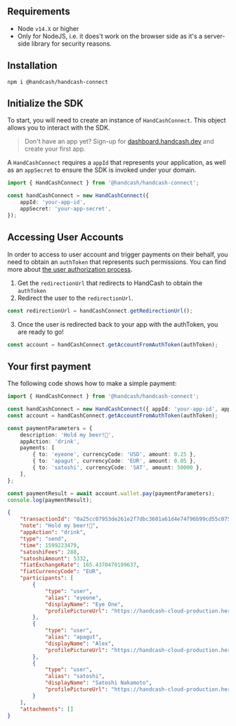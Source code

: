 ## Requirements

-   Node `v14.X` or higher
-   Only for NodeJS, i.e. it does't work on the browser side as it's a server-side library for security reasons.

## Installation

`npm i @handcash/handcash-connect`

## Initialize the SDK

To start, you will need to create an instance of `HandCashConnect`. This object allows you to interact with the SDK.

> Don't have an app yet? Sign-up for [dashboard.handcash.dev](https://dashboard.handcash.dev) and create your first app.

A `HandCashConnect` requires a `appId` that represents your application, as well as an `appSecret` to ensure the SDK is invoked under your domain.

```typescript
import { HandCashConnect } from '@handcash/handcash-connect';

const handCashConnect = new HandCashConnect({
	appId: 'your-app-id',
	appSecret: 'your-app-secret',
});
```

## Accessing User Accounts

In order to access to user account and trigger payments on their behalf, you need to obtain an `authToken` that represents such permissions. You can find more about [the user authorization process](https://handcash.github.io/handcash-connect-sdk-js-beta-docs/#/user-authorization).

1. Get the `redirectionUrl` that redirects to HandCash to obtain the `authToken`
2. Redirect the user to the `redirectionUrl`.

```typescript
const redirectionUrl = handCashConnect.getRedirectionUrl();
```

3. Once the user is redirected back to your app with the authToken, you are ready to go!

```typescript
const account = handCashConnect.getAccountFromAuthToken(authToken);
```

## Your first payment

The following code shows how to make a simple payment:

```typescript
import { HandCashConnect } from '@handcash/handcash-connect';

const handCashConnect = new HandCashConnect({ appId: 'your-app-id', appSecret: 'your-app-secret' });
const account = handCashConnect.getAccountFromAuthToken(authToken);

const paymentParameters = {
	description: 'Hold my beer!🍺',
	appAction: 'drink',
	payments: [
		{ to: 'eyeone', currencyCode: 'USD', amount: 0.25 },
		{ to: 'apagut', currencyCode: 'EUR', amount: 0.05 },
		{ to: 'satoshi', currencyCode: 'SAT', amount: 50000 },
	],
};

const paymentResult = await account.wallet.pay(paymentParameters);
console.log(paymentResult);
```

```json
{
	"transactionId": "0a25cc07953de261e2f7dbc3601a61d4e74f96b99cd55c0755df9b9888cdccbc",
	"note": "Hold my beer!🍺",
	"appAction": "drink",
	"type": "send",
	"time": 1599223479,
	"satoshiFees": 288,
	"satoshiAmount": 5332,
	"fiatExchangeRate": 165.4370470109637,
	"fiatCurrencyCode": "EUR",
	"participants": [
		{
			"type": "user",
			"alias": "eyeone",
			"displayName": "Eye One",
			"profilePictureUrl": "https://handcash-cloud-production.herokuapp.com/users/profilePicture/eyeone"
		},
		{
			"type": "user",
			"alias": "apagut",
			"displayName": "Alex",
			"profilePictureUrl": "https://handcash-cloud-production.herokuapp.com/users/profilePicture/apagut"
		},
		{
			"type": "user",
			"alias": "satoshi",
			"displayName": "Satoshi Nakamoto",
			"profilePictureUrl": "https://handcash-cloud-production.herokuapp.com/users/profilePicture/satoshi"
		}
	],
	"attachments": []
}
```
